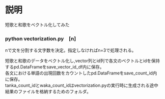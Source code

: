 # 説明
短歌と和歌をベクトル化してみた

### python vectorization.py　[n]

nで文を分割する文字数を決定。指定しなければn=3で処理される。

短歌と和歌のデータをベクトル化し,vector列とid列で各文のベクトルとidを保持するpd.DataFrameをsave_vector_id_df内に保存。    
各文における単語の出現回数をカウントしたpd.DataFrameをsave_count_id内に保存。  
tanka_count_idとwaka_count_idはvectorization.pyの実行時に生成される途中結果のファイルを格納するためのフォルダ。
